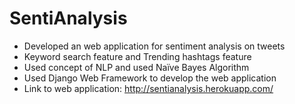 # SentiAnalysis
* Developed an web application for sentiment analysis on tweets 
* Keyword search feature and Trending hashtags feature
* Used concept of NLP and used Naïve Bayes Algorithm
* Used Django Web Framework to develop the web application
* Link to web application: http://sentianalysis.herokuapp.com/
